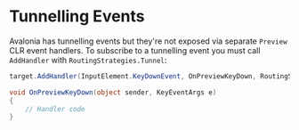 # Tunnelling Events

Avalonia has tunnelling events but they're not exposed via separate `Preview` CLR event handlers. To subscribe to a tunnelling event you must call `AddHandler` with `RoutingStrategies.Tunnel`:

```csharp
target.AddHandler(InputElement.KeyDownEvent, OnPreviewKeyDown, RoutingStrategies.Tunnel);

void OnPreviewKeyDown(object sender, KeyEventArgs e)
{
    // Handler code
}
```


